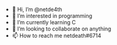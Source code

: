 - 👋 Hi, I’m @netde4th
- 👀 I’m interested in programming
- 🌱 I’m currently learning C
- 💞️ I’m looking to collaborate on anything
- 📫 How to reach me netdeath#6714
